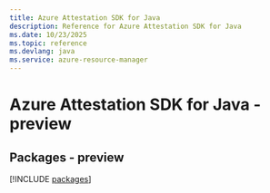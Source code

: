 ```yaml
---
title: Azure Attestation SDK for Java
description: Reference for Azure Attestation SDK for Java
ms.date: 10/23/2025
ms.topic: reference
ms.devlang: java
ms.service: azure-resource-manager
---
```

# Azure Attestation SDK for Java - preview
## Packages - preview
[!INCLUDE [packages](attestation-index.md)]
